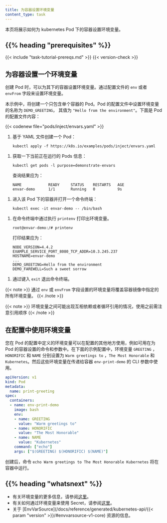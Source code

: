 ```yaml
---
title: 为容器设置环境变量
content_type: task
---
```


<!--
---
title: Define Environment Variables for a Container
content_type: task
weight: 20
---
-->

<!-- overview -->

<!--
This page shows how to define environment variables for a container
in a Kubernetes Pod. 
-->

本页将展示如何为 kubernetes Pod 下的容器设置环境变量。




## {{% heading "prerequisites" %}}


{{< include "task-tutorial-prereqs.md" >}} {{< version-check >}}




<!-- steps -->

<!--
## Define an environment variable for a container
-->

## 为容器设置一个环境变量

<!--
When you create a Pod, you can set environment variables for the containers
that run in the Pod. To set environment variables, include the `env` or
`envFrom` field in the configuration file.
-->

创建 Pod 时，可以为其下的容器设置环境变量。通过配置文件的 `env` 或者 `envFrom` 字段来设置环境变量。

<!--
In this exercise, you create a Pod that runs one container. The configuration
file for the Pod defines an environment variable with name `DEMO_GREETING` and
value `"Hello from the environment"`. Here is the configuration file for the
Pod:
-->

本示例中，将创建一个只包含单个容器的 Pod。Pod 的配置文件中设置环境变量的名称为 `DEMO_GREETING`，
其值为 `"Hello from the environment"`。下面是 Pod 的配置文件内容：

{{< codenew file="pods/inject/envars.yaml" >}}

<!--
1. Create a Pod based on the YAML configuration file:
-->
1. 基于 YAML 文件创建一个 Pod：

    ```shell
    kubectl apply -f https://k8s.io/examples/pods/inject/envars.yaml
    ```

<!--
1. List the running Pods:
-->
1. 获取一下当前正在运行的 Pods 信息：

    ```shell
    kubectl get pods -l purpose=demonstrate-envars
    ```

    <!--
    The output is similar to this:
    -->
    查询结果应为：
    
    ```shell
    NAME            READY     STATUS    RESTARTS   AGE
    envar-demo      1/1       Running   0          9s
    ```

<!--
1. Get a shell to the container running in your Pod:
-->
1. 进入该 Pod 下的容器并打开一个命令终端：
    
    ```shell
    kubectl exec -it envar-demo -- /bin/bash
    ```

<!--
1. In your shell, run the `printenv` command to list the environment variables.
-->
1. 在命令终端中通过执行 `printenv` 打印出环境变量。

    ```shell
    root@envar-demo:/# printenv
    ```
    
    <!--
    The output is similar to this:
    -->
    打印结果应为：
    
    ```shell
    NODE_VERSION=4.4.2
    EXAMPLE_SERVICE_PORT_8080_TCP_ADDR=10.3.245.237
    HOSTNAME=envar-demo
    ...
    DEMO_GREETING=Hello from the environment
    DEMO_FAREWELL=Such a sweet sorrow
    ```

<!--
1. To exit the shell, enter `exit`.
-->
1. 通过键入 `exit` 退出命令终端。

<!--
{{< note >}}
The environment variables set using the `env` or `envFrom` field
will override any environment variables specified in the container image.
{{< /note >}}
-->
{{< note >}}
通过 `env` 或 `envFrom` 字段设置的环境变量将覆盖容器镜像中指定的所有环境变量。
{{< /note >}}

{{< note >}}
环境变量之间可能出现互相依赖或者循环引用的情况，使用之前需注意引用顺序
{{< /note >}}

<!--
## Using environment variables inside of your config

Environment variables that you define in a Pod's configuration can be used elsewhere in the configuration, for example in commands and arguments that you set for the Pod's containers. In the example configuration below, the `GREETING`, `HONORIFIC`, and `NAME` environment variables are set to `Warm greetings to`, `The Most Honorable`, and `Kubernetes`, respectively. Those environment variables are then used in the CLI arguments passed to the `env-print-demo` container.
-->
## 在配置中使用环境变量

您在 Pod 的配置中定义的环境变量可以在配置的其他地方使用，例如可用在为 Pod 的容器设置的命令和参数中。在下面的示例配置中，环境变量 `GREETING` ，`HONORIFIC` 和 `NAME` 分别设置为 `Warm greetings to` ，`The Most Honorable` 和 `Kubernetes`。然后这些环境变量在传递给容器 `env-print-demo` 的 CLI 参数中使用。

```yaml
apiVersion: v1
kind: Pod
metadata:
  name: print-greeting
spec:
  containers:
  - name: env-print-demo
    image: bash
    env:
    - name: GREETING
      value: "Warm greetings to"
    - name: HONORIFIC
      value: "The Most Honorable"
    - name: NAME
      value: "Kubernetes"
    command: ["echo"]
    args: ["$(GREETING) $(HONORIFIC) $(NAME)"]
```

<!--
Upon creation, the command `echo Warm greetings to The Most Honorable Kubernetes` is run on the container.
-->
创建后，命令 `echo Warm greetings to The Most Honorable Kubernetes` 将在容器中运行。



## {{% heading "whatsnext" %}}


<!--
* Learn more about [environment variables](/docs/tasks/inject-data-application/environment-variable-expose-pod-information/).
* Learn about [using secrets as environment variables](/docs/user-guide/secrets/#using-secrets-as-environment-variables).
* See [EnvVarSource](/docs/reference/generated/kubernetes-api/{{< param "version" >}}/#envvarsource-v1-core).
-->

* 有关环境变量的更多信息，请参阅[这里](/docs/tasks/inject-data-application/environment-variable-expose-pod-information/)。
* 有关如何通过环境变量来使用 Secret，请参阅[这里](/docs/user-guide/secrets/#using-secrets-as-environment-variables)。
* 关于 [EnvVarSource](/docs/reference/generated/kubernetes-api/{{< param "version" >}}/#envvarsource-v1-core) 资源的信息。


